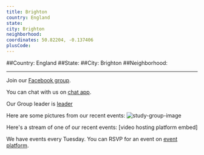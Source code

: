 ```yaml
---
title: Brighton
country: England
state: 
city: Brighton
neighborhood: 
coordinates: 50.82204, -0.137406
plusCode:
---
```


##Country: England
##State: 
##City: Brighton
##Neighborhood: 
*****
Join our [Facebook group](https://www.facebook.com/groups/free.code.camp.brighton).

You can chat with us on [chat app]().

Our Group leader is [leader]()

Here are some pictures from our recent events:
![study-group-image]()

Here's a stream of one of our recent events:
[video hosting platform embed]

We have events every Tuesday. You can RSVP for an event on [event platform]().
